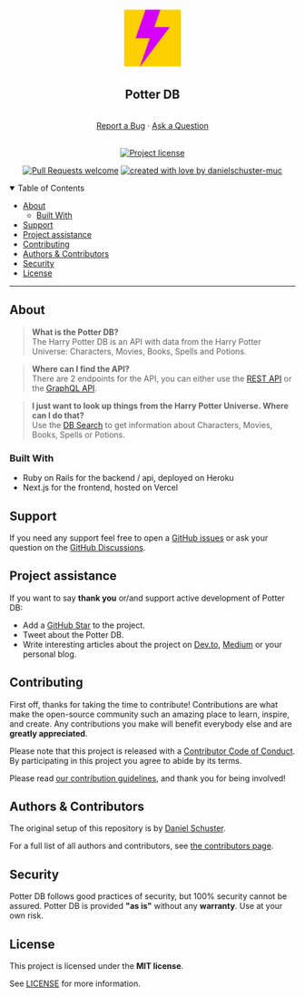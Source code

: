 <h1 align="center">
  <a href="https://github.com/danielschuster-muc/potter-db">
    <img src="logo.svg" alt="Logo" width="100" height="100">
  </a>
</h1>

<div align="center">
  <h2>Potter DB</h2>
  <br />
  <a href="https://github.com/danielschuster-muc/potter-db/issues/new?assignees=&labels=bug&template=1_bug_report.xml">Report a Bug</a>
  ·
  <a href="https://github.com/danielschuster-muc/potter-db/discussions">Ask a Question</a>
</div>

<div align="center">
<br />

[![Project license](https://img.shields.io/github/license/danielschuster-muc/potter-db.svg?style=flat-square)](LICENSE)

[![Pull Requests welcome](https://img.shields.io/badge/PRs-welcome-ff69b4.svg?style=flat-square)](https://github.com/danielschuster-muc/potter-db/issues?q=is%3Aissue+is%3Aopen+label%3A%22help+wanted%22)
[![created with love by danielschuster-muc](https://img.shields.io/badge/%3C%2F%3E%20with%20%E2%99%A5%20by-danielschuster-muc-ff1414.svg?style=flat-square)](https://github.com/danielschuster-muc)

</div>

<details open="open">
<summary>Table of Contents</summary>

- [About](#about)
  - [Built With](#built-with)
- [Support](#support)
- [Project assistance](#project-assistance)
- [Contributing](#contributing)
- [Authors & Contributors](#authors--contributors)
- [Security](#security)
- [License](#license)

</details>

---

## About

> **What is the Potter DB?**<br> The Harry Potter DB is an API with data from the Harry Potter Universe: Characters, Movies, Books, Spells and Potions.

> **Where can I find the API?**<br> There are 2 endpoints for the API, you can either use the [REST API](https://potter-db-api.herokuapp.com/) or the [GraphQL API](https://potter-db-api.herokuapp.com/graphql).

> **I just want to look up things from the Harry Potter Universe. Where can I do that?**<br> Use the [DB Search](https://potterdb.com/characters) to get information about Characters, Movies, Books, Spells or Potions.

### Built With

- Ruby on Rails for the backend / api, deployed on Heroku
- Next.js for the frontend, hosted on Vercel

## Support

If you need any support feel free to open a [GitHub issues](https://github.com/danielschuster-muc/potter-db/issues/new?assignees=&labels=question&template=04_SUPPORT_QUESTION.md&title=support%3A+) or ask your question on the [GitHub Discussions](https://github.com/danielschuster-muc/potter-db/discussions).

## Project assistance

If you want to say **thank you** or/and support active development of Potter DB:

- Add a [GitHub Star](https://github.com/danielschuster-muc/potter-db) to the project.
- Tweet about the Potter DB.
- Write interesting articles about the project on [Dev.to](https://dev.to/), [Medium](https://medium.com/) or your personal blog.

## Contributing

First off, thanks for taking the time to contribute! Contributions are what make the open-source community such an amazing place to learn, inspire, and create. Any contributions you make will benefit everybody else and are **greatly appreciated**.

Please note that this project is released with a [Contributor Code of Conduct](CODE_OF_CONDUCT.md). By participating in this project you agree to abide by its terms.

Please read [our contribution guidelines](CONTRIBUTING.md), and thank you for being involved!

## Authors & Contributors

The original setup of this repository is by [Daniel Schuster](https://github.com/danielschuster-muc).

For a full list of all authors and contributors, see [the contributors page](https://github.com/danielschuster-muc/potter-db/contributors).

## Security

Potter DB follows good practices of security, but 100% security cannot be assured.
Potter DB is provided **"as is"** without any **warranty**. Use at your own risk.

## License

This project is licensed under the **MIT license**.

See [LICENSE](LICENSE) for more information.
